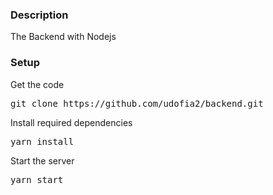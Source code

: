 ### Description

The Backend with Nodejs

### Setup

Get the code

<pre>git clone https://github.com/udofia2/backend.git</pre>

Install required dependencies

<pre>yarn install</pre>

Start the server

<pre>yarn start</pre>
